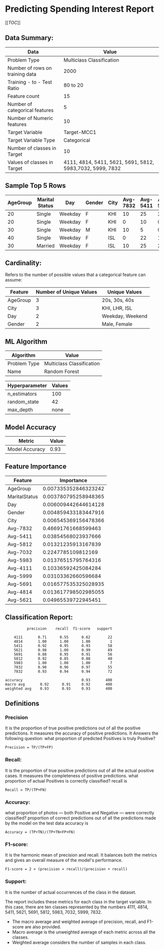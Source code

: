 # Predicting Spending Interest Report

[[_TOC_]]
## Data Summary:


|  Data | Value  |
|--|--|
| Problem Type | Multiclass Classification|
| Number of rows on training data | 2000 |
|Training - to - Test Ratio  | 80 to 20 |
| Feature count |  15 |
| Number of categorical features |  5 |
| Number of Numeric features | 10 |
| Target Variable| Target-MCC1|
| Target Variable Type| Categorical|
| Number of classes in Target| 10|
| Values of classes in Target| 4111, 4814, 5411, 5621, 5691, 5812, 5983,7032, 5999, 7832 |



## Sample Top 5 Rows

| AgeGroup | Marital Status | Day     | Gender | City | Avg-7832 | Avg-5411 | Avg-5812 | Avg-7032 | Avg-5983 | Avg-4111 | Avg-5999 | Avg-5691 | Avg-4814 | Avg-5621 | Target-MCC1 |
|----------|---------------|---------|--------|------|---------|---------|---------|---------|---------|---------|---------|---------|---------|---------|-------------|
| 20       | Single        | Weekday | F      | KHI  | 10      | 25      | 20      | 10      | 5       | 5       | 5       | 5       | 15      | 0       | 5411        |
| 20       | Single        | Weekday | F      | KHI  | 0       | 10      | 0       | 65      | 25      | 0       | 0       | 0       | 0       | 0       | 7032        |
| 30       | Single        | Weekday | M      | KHI  | 10      | 5       | 0       | 0       | 32      | 0       | 15      | 0       | 0       | 38      | 5621        |
| 40       | Single        | Weekday | F      | ISL  | 0       | 22      | 10      | 3       | 3       | 5       | 7       | 2       | 0       | 48      | 5621        |
| 30       | Married       | Weekday | F      | ISL  | 10      | 25      | 20      | 10      | 5       | 5       | 5       | 5       | 15      | 0       | 5411        |


## Cardinality:

Refers to the number of possible values that a categorical feature can assume:

|  Feature | Number of Unique Values| Unique Values|
|--|--|--|
| AgeGroup | 3| 20s, 30s, 40s|
|City  | 3 |KHI, LHR, ISL|
| Day |  2 |Weekday, Weekend|
| Gender | 2|Male, Female|

## ML Algorithm

|  Algorithm | Value|
|--|--|
| Problem Type | Multiclass Classification|
| Name| Random Forest| 

|Hyperparameter| Values|
|--|--|
| n_estimators| 100|
| random_state| 42|
| max_depth| none|


## Model Accuracy


| Metric | Value |
|--|--|
|  Model Accuracy| 0.93 |

## Feature Importance

|Feature  | Importance |
|--|--|
|AgeGroup| 0.007335352846323242|
|MaritalStatus| 0.003780795258948365|
|Day| 0.006009442644614128|
|Gender| 0.004859433183447916|
|City| 0.006545369156478366|
|Avg-7832| 0.46691761668599463|
|Avg-5411| 0.03854568023937666|
|Avg-5812| 0.01321235913167839|
|Avg-7032| 0.2247785109812169|
|Avg-5983| 0.01376515795764316|
|Avg-4111| 0.10336592425084284|
|Avg-5999| 0.03103362660596684|
|Avg-5691| 0.016577535325028935|
|Avg-4814| 0.013617798502985055|
|Avg-5621| 0.04965539722945451|


## Classification Report:
              precision    recall  f1-score   support

        4111       0.71      0.55      0.62        22
        4814       1.00      1.00      1.00         1
        5411       0.92      0.95      0.93        58
        5621       0.98      1.00      0.99        89
        5691       0.88      0.95      0.91        56
        5812       0.92      0.85      0.88        40
        5983       1.00      1.00      1.00         7
        7032       0.98      0.96      0.97        55
        7832       0.93      0.94      0.94        72

    accuracy                           0.93       400
    macro avg       0.92      0.91     0.92       400
    weighted avg    0.93      0.93     0.93       400



## Definitions

### Precision
 It is the proportion of true positive predictions out of all the positive predictions. It measures the accuracy of positive predictions.
It Answers the following question: what proportion of predicted Positives is truly Positive?  

`Precision = TP/(TP+FP)`

### Recall: 
It is the proportion of true positive predictions out of all the actual positive cases. It measures the completeness of positive predictions. 
what proportion of actual Positives is correctly classified? recall is 

`Recall = TP/(TP+FN)`

### Accuracy: 
what proportion of photos — both Positive and Negative — were correctly classified?
proportion of correct predictions out of all the predictions made by the model on the test data accuracy is 

`Accuracy = (TP+TN)/(TP+TN+FP+FN)`

### F1-score: 

It is the harmonic mean of precision and recall. It balances both the metrics and gives an overall measure of the model's performance.

`F1-score = 2 × (precision × recall)/(precision + recall)`



### Support: 

It is the number of actual occurrences of the class in the dataset.

The report includes these metrics for each class in the target variable. In this case, there are ten classes represented by the numbers 4111, 4814, 5411, 5621, 5691, 5812, 5983, 7032, 5999, 7832.

- The macro average and weighted average of precision, recall, and F1-score are also provided. 
- Macro average is the unweighted average of each metric across all the classes.
- Weighted average considers the number of samples in each class.

